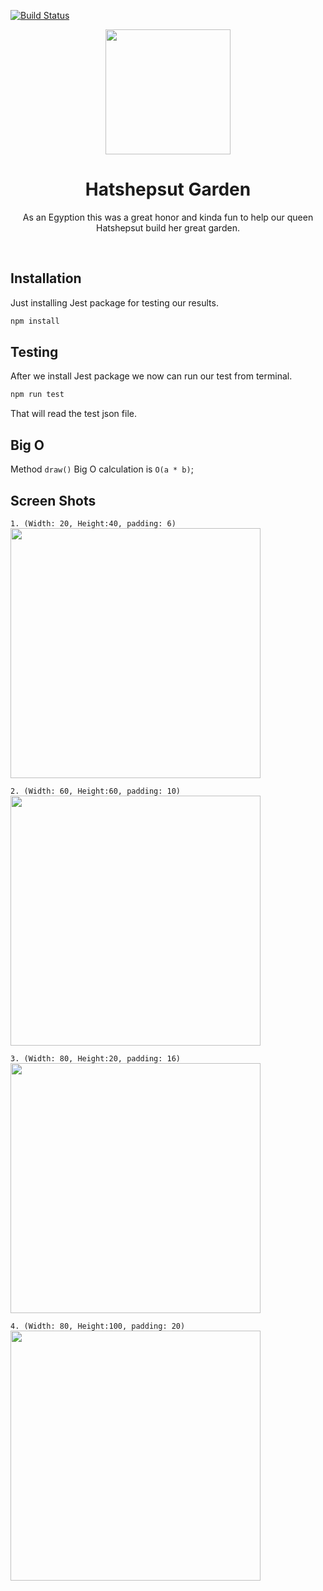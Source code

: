 
[![Build Status](https://travis-ci.com/sharkoman/hatshepsut-garden.svg?token=ZxkkJ62pswYi4UusUhsp&branch=master)](https://travis-ci.com/sharkoman/hatshepsut-garden)
<br>

<p align="center">
  <img src="https://i.imgur.com/VIodaod.png" width="200" />
</p>

<h1 align="center">
  Hatshepsut Garden
</h1>

<p align="center">As an Egyption this was a great honor and kinda fun to help our queen Hatshepsut build her great garden.</p>

<br>

## Installation

Just installing Jest package for testing our results.

```bash
npm install
```

## Testing

After we install Jest package we now can run our test from terminal.
```bash
npm run test
```
That will read the test json file.

## Big O
Method ```draw()``` Big O calculation is ```O(a * b)```;

## Screen Shots

```1. (Width: 20, Height:40, padding: 6)```
<br>
<img src="https://i.imgur.com/6gz6aGZ.png" width="400">
<br>

```2. (Width: 60, Height:60, padding: 10)```
<br>
<img src="https://i.imgur.com/7GZtVSz.png" width="400">
<br>

```3. (Width: 80, Height:20, padding: 16)```
<br>
<img src="https://i.imgur.com/c9Oy7m9.png" width="400">
<br>

```4. (Width: 80, Height:100, padding: 20)```
<br>
<img src="https://i.imgur.com/OySyHXi.png" width="400">
<br>

